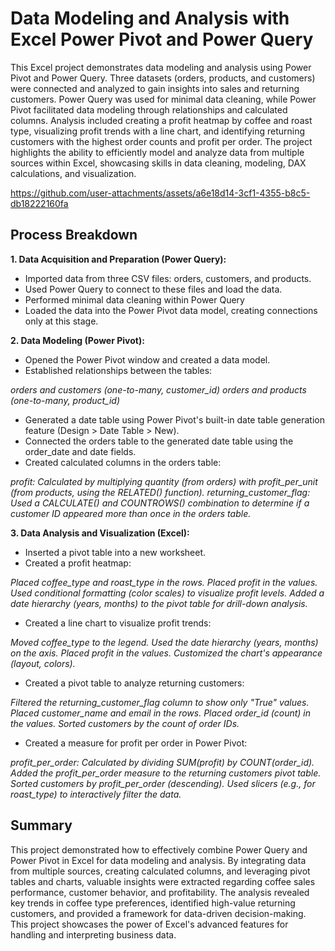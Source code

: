 # Data Modeling and Analysis with Excel Power Pivot and Power Query


This Excel project demonstrates data modeling and analysis using Power Pivot and Power Query. Three datasets (orders, products, and customers) were connected and analyzed to gain insights into sales and returning customers. Power Query was used for minimal data cleaning, while Power Pivot facilitated data modeling through relationships and calculated columns. Analysis included creating a profit heatmap by coffee and roast type, visualizing profit trends with a line chart, and identifying returning customers with the highest order counts and profit per order. The project highlights the ability to efficiently model and analyze data from multiple sources within Excel, showcasing skills in data cleaning, modeling, DAX calculations, and visualization.

https://github.com/user-attachments/assets/a6e18d14-3cf1-4355-b8c5-db18222160fa

## Process Breakdown
**1. Data Acquisition and Preparation (Power Query):**
 - Imported data from three CSV files: orders, customers, and products.
 - Used Power Query to connect to these files and load the data.
 - Performed minimal data cleaning within Power Query 
 - Loaded the data into the Power Pivot data model, creating connections only at this stage.

**2. Data Modeling (Power Pivot):**
 - Opened the Power Pivot window and created a data model.
 - Established relationships between the tables:

*orders and customers (one-to-many, customer_id)
orders and products (one-to-many, product_id)*


 - Generated a date table using Power Pivot's built-in date table generation feature (Design > Date Table > New).
 - Connected the orders table to the generated date table using the order_date and date fields.
 - Created calculated columns in the orders table:

*profit: Calculated by multiplying quantity (from orders) with profit_per_unit (from products, using the RELATED() function).
returning_customer_flag:  Used a CALCULATE() and COUNTROWS() combination to determine if a customer ID appeared more than once in the orders table.*


**3. Data Analysis and Visualization (Excel):**
 - Inserted a pivot table into a new worksheet.
 - Created a profit heatmap:

*Placed coffee_type and roast_type in the rows.
Placed profit in the values.
Used conditional formatting (color scales) to visualize profit levels.
Added a date hierarchy (years, months) to the pivot table for drill-down analysis.*


 - Created a line chart to visualize profit trends:

*Moved coffee_type to the legend.
Used the date hierarchy (years, months) on the axis.
Placed profit in the values.
Customized the chart's appearance (layout, colors).*


 - Created a pivot table to analyze returning customers:

*Filtered the returning_customer_flag column to show only "True" values.
Placed customer_name and email in the rows.
Placed order_id (count) in the values.
Sorted customers by the count of order IDs.*


 - Created a measure for profit per order in Power Pivot:

*profit_per_order: Calculated by dividing SUM(profit) by COUNT(order_id).
Added the profit_per_order measure to the returning customers pivot table.
Sorted customers by profit_per_order (descending).
Used slicers (e.g., for roast_type) to interactively filter the data.*


## Summary
This project demonstrated how to effectively combine Power Query and Power Pivot in Excel for data modeling and analysis. By integrating data from multiple sources, creating calculated columns, and leveraging pivot tables and charts, valuable insights were extracted regarding coffee sales performance, customer behavior, and profitability.  The analysis revealed key trends in coffee type preferences, identified high-value returning customers, and provided a framework for data-driven decision-making. This project showcases the power of Excel's advanced features for handling and interpreting business data.
